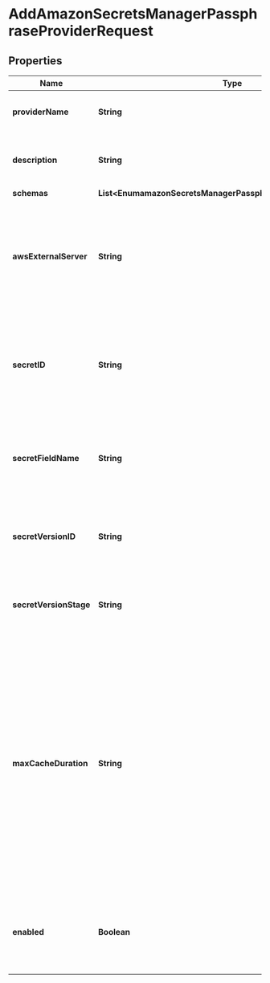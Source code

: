 

# AddAmazonSecretsManagerPassphraseProviderRequest


## Properties

| Name | Type | Description | Notes |
|------------ | ------------- | ------------- | -------------|
|**providerName** | **String** | Name of the new Passphrase Provider |  |
|**description** | **String** | A description for this Passphrase Provider |  [optional] |
|**schemas** | **List&lt;EnumamazonSecretsManagerPassphraseProviderSchemaUrn&gt;** |  |  |
|**awsExternalServer** | **String** | The external server with information to use when interacting with the AWS Secrets Manager. |  |
|**secretID** | **String** | The Amazon Resource Name (ARN) or the user-friendly name of the secret to be retrieved. |  |
|**secretFieldName** | **String** | The name of the JSON field whose value is the passphrase that will be retrieved. |  |
|**secretVersionID** | **String** | The unique identifier for the version of the secret to be retrieved. |  [optional] |
|**secretVersionStage** | **String** | The staging label for the version of the secret to be retrieved. |  [optional] |
|**maxCacheDuration** | **String** | The maximum length of time that the passphrase provider may cache the passphrase that has been read from Vault. A value of zero seconds indicates that the provider should always attempt to read the passphrase from Vault. |  [optional] |
|**enabled** | **Boolean** | Indicates whether this Passphrase Provider is enabled for use in the server. |  |



